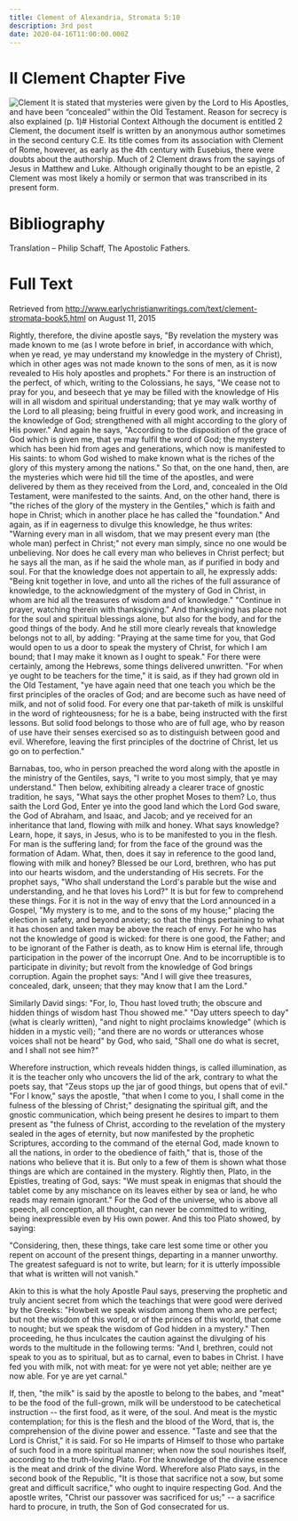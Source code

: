 ```yaml
---
title: Clement of Alexandria, Stromata 5:10
description: 3rd post
date: 2020-04-16T11:00:00.000Z
---
```


# II Clement Chapter Five

![Clement](clement.jpg) It is stated that mysteries were given by the Lord to His Apostles, and have been “concealed” within the Old Testament. Reason for secrecy is also explained (p. 1)# Historial Context
Although the document is entitled 2 Clement, the document itself is written by an anonymous author sometimes in the second century C.E. Its title comes from its association with Clement of Rome, however, as early as the 4th century with Eusebius, there were doubts about the authorship. Much of 2 Clement draws from the sayings of Jesus in Matthew and Luke. Although originally thought to be an epistle, 2 Clement was most likely a homily or sermon that was transcribed in its present form.

# Bibliography
Translation – Philip Schaff, The Apostolic Fathers.



# Full Text
Retrieved from http://www.earlychristianwritings.com/text/clement-stromata-book5.html on August 11, 2015

Rightly, therefore, the divine apostle says, "By revelation the mystery was made known to me (as I wrote before in brief, in accordance with which, when ye read, ye may understand my knowledge in the mystery of Christ), which in other ages was not made known to the sons of men, as it is now revealed to His holy apostles and prophets." For there is an instruction of the perfect, of which, writing to the Colossians, he says, "We cease not to pray for you, and beseech that ye may be filled with the knowledge of His will in all wisdom and spiritual understanding; that ye may walk worthy of the Lord to all pleasing; being fruitful in every good work, and increasing in the knowledge of God; strengthened with all might according to the glory of His power." And again he says, "According to the disposition of the grace of God which is given me, that ye may fulfil the word of God; the mystery which has been hid from ages and generations, which now is manifested to His saints: to whom God wished to make known what is the riches of the glory of this mystery among the nations." So that, on the one hand, then, are the mysteries which were hid till the time of the apostles, and were delivered by them as they received from the Lord, and, concealed in the Old Testament, were manifested to the saints. And, on the other hand, there is "the riches of the glory of the mystery in the Gentiles," which is faith and hope in Christ; which in another place he has called the "foundation." And again, as if in eagerness to divulge this knowledge, he thus writes: "Warning every man in all wisdom, that we may present every man (the whole man) perfect in Christ;" not every man simply, since no one would be unbelieving. Nor does he call every man who believes in Christ perfect; but he says all the man, as if he said the whole man, as if purified in body and soul. For that the knowledge does not appertain to all, he expressly adds: "Being knit together in love, and unto all the riches of the full assurance of knowledge, to the acknowledgment of the mystery of God in Christ, in whom are hid all the treasures of wisdom and of knowledge." "Continue in prayer, watching therein with thanksgiving." And thanksgiving has place not for the soul and spiritual blessings alone, but also for the body, and for the good things of the body. And he still more clearly reveals that knowledge belongs not to all, by adding: "Praying at the same time for you, that God would open to us a door to speak the mystery of Christ, for which I am bound; that I may make it known as I ought to speak." For there were certainly, among the Hebrews, some things delivered unwritten. "For when ye ought to be teachers for the time," it is said, as if they had grown old in the Old Testament, "ye have again need that one teach you which be the first principles of the oracles of God; and are become such as have need of milk, and not of solid food. For every one that par-taketh of milk is unskilful in the word of righteousness; for he is a babe, being instructed with the first lessons. But solid food belongs to those who are of full age, who by reason of use have their senses exercised so as to distinguish between good and evil. Wherefore, leaving the first principles of the doctrine of Christ, let us go on to perfection."

Barnabas, too, who in person preached the word along with the apostle in the ministry of the Gentiles, says, "I write to you most simply, that ye may understand." Then below, exhibiting already a clearer trace of gnostic tradition, he says, "What says the other prophet Moses to them? Lo, thus saith the Lord God, Enter ye into the good land which the Lord God sware, the God of Abraham, and Isaac, and Jacob; and ye received for an inheritance that land, flowing with milk and honey. What says knowledge? Learn, hope, it says, in Jesus, who is to be manifested to you in the flesh. For man is the suffering land; for from the face of the ground was the formation of Adam. What, then, does it say in reference to the good land, flowing with milk and honey? Blessed be our Lord, brethren, who has put into our hearts wisdom, and the understanding of His secrets. For the prophet says, "Who shall understand the Lord's parable but the wise and understanding, and he that loves his Lord?" It is but for few to comprehend these things. For it is not in the way of envy that the Lord announced in a Gospel, "My mystery is to me, and to the sons of my house;" placing the election in safety, and beyond anxiety; so that the things pertaining to what it has chosen and taken may be above the reach of envy. For he who has not the knowledge of good is wicked: for there is one good, the Father; and to be ignorant of the Father is death, as to know Him is eternal life, through participation in the power of the incorrupt One. And to be incorruptible is to participate in divinity; but revolt from the knowledge of God brings corruption. Again the prophet says: "And I will give thee treasures, concealed, dark, unseen; that they may know that I am the Lord."

Similarly David sings: "For, lo, Thou hast loved truth; the obscure and hidden things of wisdom hast Thou showed me." "Day utters speech to day" (what is clearly written), "and night to night proclaims knowledge" (which is hidden in a mystic veil); "and there are no words or utterances whose voices shall not be heard" by God, who said, "Shall one do what is secret, and I shall not see him?"

Wherefore instruction, which reveals hidden things, is called illumination, as it is the teacher only who uncovers the lid of the ark, contrary to what the poets say, that "Zeus stops up the jar of good things, but opens that of evil." "For I know," says the apostle, "that when I come to you, I shall come in the fulness of the blessing of Christ;" designating the spiritual gift, and the gnostic communication, which being present he desires to impart to them present as "the fulness of Christ, according to the revelation of the mystery sealed in the ages of eternity, but now manifested by the prophetic Scriptures, according to the command of the eternal God, made known to all the nations, in order to the obedience of faith," that is, those of the nations who believe that it is. But only to a few of them is shown what those things are which are contained in the mystery. Rightly then, Plato, in the Epistles, treating of God, says: "We must speak in enigmas that should the tablet come by any mischance on its leaves either by sea or land, he who reads may remain ignorant." For the God of the universe, who is above all speech, all conception, all thought, can never be committed to writing, being inexpressible even by His own power. And this too Plato showed, by saying:

"Considering, then, these things, take care lest some time or other you repent on account of the present things, departing in a manner unworthy. The greatest safeguard is not to write, but learn; for it is utterly impossible that what is written will not vanish."

Akin to this is what the holy Apostle Paul says, preserving the prophetic and truly ancient secret from which the teachings that were good were derived by the Greeks: "Howbeit we speak wisdom among them who are perfect; but not the wisdom of this world, or of the princes of this world, that come to nought; but we speak the wisdom of God hidden in a mystery." Then proceeding, he thus inculcates the caution against the divulging of his words to the multitude in the following terms: "And I, brethren, could not speak to you as to spiritual, but as to carnal, even to babes in Christ. I have fed you with milk, not with meat: for ye were not yet able; neither are ye now able. For ye are yet carnal."

If, then, "the milk" is said by the apostle to belong to the babes, and "meat" to be the food of the full-grown, milk will be understood to be catechetical instruction -- the first food, as it were, of the soul. And meat is the mystic contemplation; for this is the flesh and the blood of the Word, that is, the comprehension of the divine power and essence. "Taste and see that the Lord is Christ," it is said. For so He imparts of Himself to those who partake of such food in a more spiritual manner; when now the soul nourishes itself, according to the truth-loving Plato. For the knowledge of the divine essence is the meat and drink of the divine Word. Wherefore also Plato says, in the second book of the Republic, "It is those that sacrifice not a sow, but some great and difficult sacrifice," who ought to inquire respecting God. And the apostle writes, "Christ our passover was sacrificed for us;" -- a sacrifice hard to procure, in truth, the Son of God consecrated for us.
